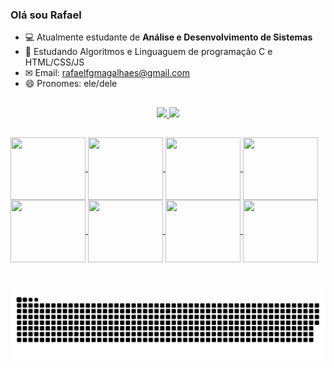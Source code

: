 ### Olá sou Rafael


- 💻 Atualmente estudante de **Análise e Desenvolvimento de Sistemas**
- 📖 Estudando Algoritmos e Linguaguem de programação C e HTML/CSS/JS
- ✉ Email: rafaelfgmagalhaes@gmail.com
- 😄 Pronomes: ele/dele

##

<div align="center">
  <a href="https://github.com/Rafaelfgmagahaes">
  <img height="160em" src="https://github-readme-stats.vercel.app/api?username=Rafaelfgmagalhaes&show_icons=true&theme=outrun&include_all_commits=true&count_private=true"/>
  <img height="160em" src="https://github-readme-stats.vercel.app/api/top-langs/?username=Rafaelfgmagalhaes&layout=compact&langs_count=7&theme=outrun"/>
</div>
  
##

<img align="center" height="100" width="120" src="https://cdn.jsdelivr.net/gh/devicons/devicon/icons/c/c-original.svg" />
<img align="center" height="100" width="120" src="https://cdn.jsdelivr.net/gh/devicons/devicon/icons/html5/html5-original-wordmark.svg" />
<img align="center" height="100" width="120" src="https://cdn.jsdelivr.net/gh/devicons/devicon/icons/css3/css3-original-wordmark.svg" />
<img align="center" height="100" width="120" src="https://cdn.jsdelivr.net/gh/devicons/devicon/icons/javascript/javascript-original.svg" />
<img align="center" height="100" width="120" src="https://cdn.jsdelivr.net/gh/devicons/devicon/icons/mysql/mysql-original-wordmark.svg" />
<img align="center" height="100" width="120" src="https://cdn.jsdelivr.net/gh/devicons/devicon/icons/windows8/windows8-original.svg" />
<img align="center" height="100" width="120" src="https://cdn.jsdelivr.net/gh/devicons/devicon/icons/msdos/msdos-original.svg" />
<img align="center" height="100" width="120" src="https://cdn.jsdelivr.net/gh/devicons/devicon/icons/linux/linux-original.svg" />
<div style="display: inline_block"><br>

##

  ![Snake animation](https://github.com/Rafaelfgmagalhaes/Rafaelfgmagalhaes/blob/output/github-contribution-grid-snake.svg)

 </div>
